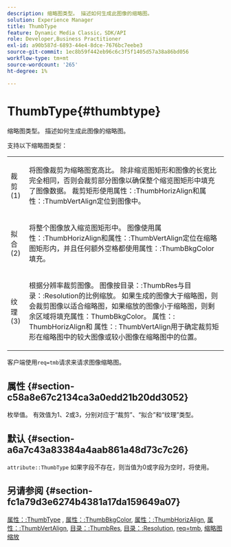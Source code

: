 ```yaml
---
description: 缩略图类型。 描述如何生成此图像的缩略图。
solution: Experience Manager
title: ThumbType
feature: Dynamic Media Classic，SDK/API
role: Developer,Business Practitioner
exl-id: a90b587d-6893-44e4-8dce-7676bc7eebe3
source-git-commit: 1ec8b59f442eb96c6c3f5f1405d57a38a86bd056
workflow-type: tm+mt
source-wordcount: '265'
ht-degree: 1%

---
```


# ThumbType{#thumbtype}

缩略图类型。 描述如何生成此图像的缩略图。

支持以下缩略图类型：

<table id="simpletable_874E4190A1DC4FB0AE1B2E3734746527"> 
 <tr class="strow"> 
  <td class="stentry"> <p>裁剪(1) </p></td> 
  <td class="stentry"> <p>将图像裁剪为缩略图宽高比。 除非缩览图矩形和图像的长宽比完全相同，否则会裁剪部分图像以确保整个缩览图矩形中填充了图像数据。 裁剪矩形使用<span class="codeph">属性：:ThumbHorizAlign</span>和<span class="codeph">属性：:ThumbVertAlign</span>定位到图像中。 </p></td> 
 </tr> 
 <tr class="strow"> 
  <td class="stentry"> <p>拟合(2) </p></td> 
  <td class="stentry"> <p>将整个图像放入缩览图矩形中。 图像使用<span class="codeph">属性：:ThumbHorizAlign</span>和<span class="codeph">属性：:ThumbVertAlign</span>定位在缩略图矩形内，并且任何额外空格都使用<span class="codeph">属性：:ThumbBkgColor</span>填充。 </p></td> 
 </tr> 
 <tr class="strow"> 
  <td class="stentry"> <p>纹理(3) </p></td> 
  <td class="stentry"> <p>根据分辨率裁剪图像。 图像按<span class="codeph">目录：:ThumbRes</span>与<span class="codeph">目录：:Resolution</span>的比例缩放。 如果生成的图像大于缩略图，则会裁剪图像以适合缩略图，如果缩放的图像小于缩略图，则剩余区域将填充<span class="codeph">属性：ThumbBkgColor</span>。 <span class="codeph"> 属性：:</span> ThumbHorizAlign和 <span class="codeph"> 属性：:</span> ThumbVertAlign用于确定裁剪矩形在缩略图中的较大图像或较小图像在缩略图中的位置。 </p></td> 
 </tr> 
</table>

客户端使用`req=tmb`请求来请求图像缩略图。

## 属性 {#section-c58a8e67c2134ca3a0edd21b20dd3052}

枚举值。 有效值为1、2或3，分别对应于“裁剪”、“拟合”和“纹理”类型。

## 默认 {#section-a6a7c43a83384a4aab861a48d73c7c26}

`attribute::ThumbType` 如果字段不存在，则当值为0或字段为空时，将使用。

## 另请参阅 {#section-fc1a79d3e6274b4381a17da159649a07}

[属性：:ThumbType](../../../../../../is-api/image-catalog/image-serving-api-ref/c-image-catalog-reference/c-attributes-reference/r-thumbtype.md#reference-329e9dbf3e5f49548d1eb61915b538f5) ,  [属性：:ThumbBkgColor](../../../../../../is-api/image-catalog/image-serving-api-ref/c-image-catalog-reference/c-attributes-reference/r-thumbbkgcolor.md#reference-8e38088e79a54446a9106d0b93c9b31e),  [属性：:ThumbHorizAlign](../../../../../../is-api/image-catalog/image-serving-api-ref/c-image-catalog-reference/c-attributes-reference/r-thumbhorizalign.md#reference-0ae8b88669df4769a9053b22aca33691),  [属性：:ThumbVertAlign](../../../../../../is-api/image-catalog/image-serving-api-ref/c-image-catalog-reference/c-attributes-reference/r-thumbvertalign.md#reference-d47c6b34588c4855b04ad134e472f04f),  [目录：:ThumbRes](../../../../../../is-api/image-catalog/image-serving-api-ref/c-image-catalog-reference/c-image-svg-data-reference/c-image-data-reference/r-thumbres-cat.md#reference-eedb9991397347c3bed5bd0a785c4c69),  [目录：:Resolution](../../../../../../is-api/image-catalog/image-serving-api-ref/c-image-catalog-reference/c-image-svg-data-reference/c-image-data-reference/r-resolution-cat.md#reference-de489f5f36b64bd0831749546f8728e1),  [req=tmb](../../../../../../is-api/http-ref/image-serving-api-ref/c-http-protocol-reference/c-command-reference/r-req/r-req.md#reference-907cdb4a97034db7ad94695f25552e76),  [缩略图缩放](../../../../../../is-api/http-ref/image-serving-api-ref/c-http-protocol-reference/c-notes-on-server-behavior/r-thumbnail-scaling.md#reference-0f71817f721d4913b34816758d69b07f)
